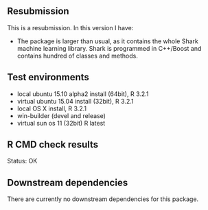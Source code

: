 ## Resubmission
This is a resubmission. In this version I have:

* The package is larger than usual, as it contains the whole Shark machine learning library. Shark is programmed in C++/Boost and contains hundred of classes and methods.

 
## Test environments
* local ubuntu 15.10 alpha2 install (64bit), R 3.2.1
* virtual ubuntu 15.04 install (32bit), R 3.2.1
* local OS X install, R 3.2.1
* win-builder (devel and release)
* virtual sun os 11 (32bit) R latest



## R CMD check results

Status: OK



## Downstream dependencies
There are currently no downstream dependencies for this package.

